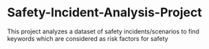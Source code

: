# Safety-Incident-Analysis-Project
This project analyzes a dataset of safety incidents/scenarios to find keywords which are considered as risk factors for safety

